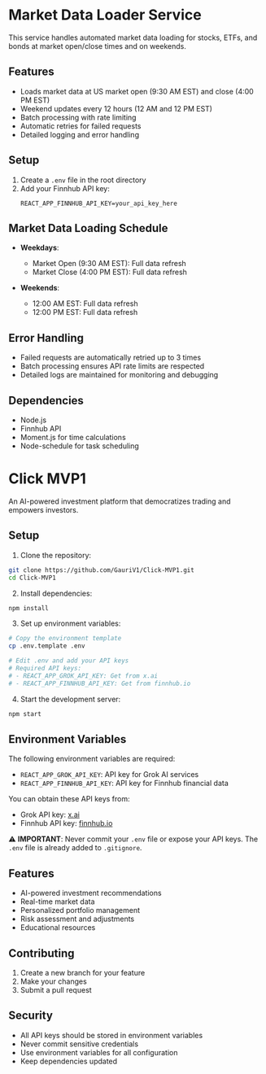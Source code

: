 # Market Data Loader Service

This service handles automated market data loading for stocks, ETFs, and bonds at market open/close times and on weekends.

## Features

- Loads market data at US market open (9:30 AM EST) and close (4:00 PM EST)
- Weekend updates every 12 hours (12 AM and 12 PM EST)
- Batch processing with rate limiting
- Automatic retries for failed requests
- Detailed logging and error handling

## Setup

1. Create a `.env` file in the root directory
2. Add your Finnhub API key:
   ```
   REACT_APP_FINNHUB_API_KEY=your_api_key_here
   ```

## Market Data Loading Schedule

- **Weekdays**:
  - Market Open (9:30 AM EST): Full data refresh
  - Market Close (4:00 PM EST): Full data refresh

- **Weekends**:
  - 12:00 AM EST: Full data refresh
  - 12:00 PM EST: Full data refresh

## Error Handling

- Failed requests are automatically retried up to 3 times
- Batch processing ensures API rate limits are respected
- Detailed logs are maintained for monitoring and debugging

## Dependencies

- Node.js
- Finnhub API
- Moment.js for time calculations
- Node-schedule for task scheduling

# Click MVP1

An AI-powered investment platform that democratizes trading and empowers investors.

## Setup

1. Clone the repository:
```bash
git clone https://github.com/GauriV1/Click-MVP1.git
cd Click-MVP1
```

2. Install dependencies:
```bash
npm install
```

3. Set up environment variables:
```bash
# Copy the environment template
cp .env.template .env

# Edit .env and add your API keys
# Required API keys:
# - REACT_APP_GROK_API_KEY: Get from x.ai
# - REACT_APP_FINNHUB_API_KEY: Get from finnhub.io
```

4. Start the development server:
```bash
npm start
```

## Environment Variables

The following environment variables are required:

- `REACT_APP_GROK_API_KEY`: API key for Grok AI services
- `REACT_APP_FINNHUB_API_KEY`: API key for Finnhub financial data

You can obtain these API keys from:
- Grok API key: [x.ai](https://x.ai)
- Finnhub API key: [finnhub.io](https://finnhub.io)

⚠️ **IMPORTANT**: Never commit your `.env` file or expose your API keys. The `.env` file is already added to `.gitignore`.

## Features

- AI-powered investment recommendations
- Real-time market data
- Personalized portfolio management
- Risk assessment and adjustments
- Educational resources

## Contributing

1. Create a new branch for your feature
2. Make your changes
3. Submit a pull request

## Security

- All API keys should be stored in environment variables
- Never commit sensitive credentials
- Use environment variables for all configuration
- Keep dependencies updated 